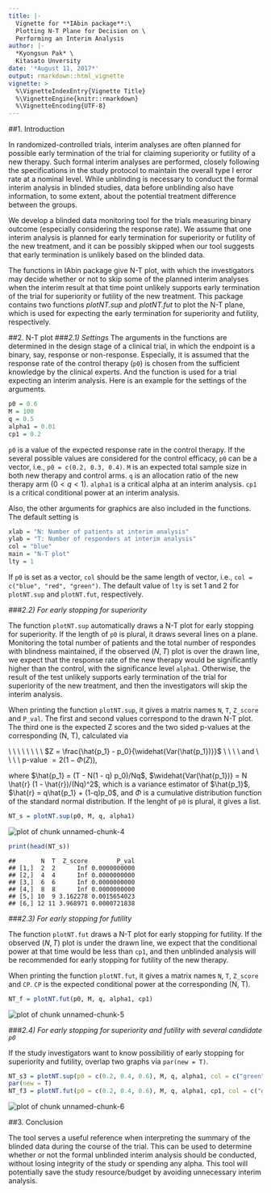 ```yaml
---
title: |-
  Vignette for **IAbin package**:\
  Plotting N-T Plane for Decision on \
  Performing an Interim Analysis
author: |-
  *Kyongsun Pak* \
  Kitasato Unversity
date: '*August 11, 2017*'
output: rmarkdown::html_vignette
vignette: >
  %\VignetteIndexEntry{Vignette Title}
  %\VignetteEngine{knitr::rmarkdown}
  %\VignetteEncoding{UTF-8}
---
```


##1. Introduction

In randomized-controlled trials, interim analyses are often planned for possible early termination of the trial for claiming superiority or futility of a new therapy. 
Such formal interim analyses are performed, closely following the specifications in the study protocol to maintain the overall type I error rate at a nominal level. 
While unblinding is necessary to conduct the formal interim analysis in blinded studies, data before unblinding also have information, to some extent, about the potential treatment difference between the groups.


We develop a blinded data monitoring tool for the trials measuring binary outcome (especially considering the response rate). 
We assume that one interim analysis is planned for early termination for superiority or futility of the new treatment, and it can be possibly skipped when our tool suggests that early termination is unlikely based on the blinded data.

The functions in IAbin package give N-T plot, with which the investigators may decide whether or not to skip some of the planned interim analyses when the interim result at that time point unlikely supports early termination of the trial for superiority or futility of the new treatment.
This package contains two functions *plotNT.sup* and *plotNT.fut* to plot the N-T plane, which is used for expecting the early termination for superiority and futility, respectively.


##2. N-T plot
###*2.1) Settings*
The arguments in the functions are determined in the design stage of a clinical trial, in which the endpoint is a binary, say, response or non-response.
Especially, it is assumed that the response rate of the control therapy (`p0`) is chosen from the sufficient knowledge by the clinical experts.
And the function is used for a trial expecting an interim analysis. Here is an example for the settings of the arguments.


```r
p0 = 0.6
M = 100
q = 0.5
alpha1 = 0.01
cp1 = 0.2
```

`p0` is a value of the expected response rate in the control therapy. If the several possible values are considered for the control efficacy, `p0` can be a vector, i.e., `p0 = c(0.2, 0.3, 0.4)`.
`M` is an expected total sample size in both new therapy and control arms.
`q` is an allocation ratio of the new therapy arm $(0 < q < 1)$.
`alpha1` is a critical alpha at an interim analysis.
`cp1` is a critical conditional power at an interim analysis.


Also, the other arguments for graphics are also included in the functions. The default setting is 


```r
xlab = "N: Number of patients at interim analysis"
ylab = "T: Number of responders at interim analysis"
col = "blue"
main = "N-T plot"
lty = 1
```

If `p0` is set as a vector, `col` should be the same length of vector, i.e., `col = c("blue", "red", "green")`.
The default value of `lty` is set 1 and 2 for `plotNT.sup` and `plotNT.fut`, respectively.



###*2.2) For early stopping for superiority*

The function `plotNT.sup` automatically draws a N-T plot for early stopping for superiority.
If the length of `p0` is plural, it draws several lines on a plane.
Monitoring the total number of patients and the total number of respondes with blindness maintained, if the observed $(N, T)$ plot is over the drawn line, we expect that the response rate of the new therapy would be significantly higher than the control, with the significance level `alpha1`.
Otherwise, the result of the test unlikely supports early termination of the trial for superiority of the new treatment, and then the investigators will skip the interim analysis.


When printing the function `plotNT.sup`, it gives a matrix names `N`, `T`, `Z_score` and `P_val`. The first and second values correspond to the drawn N-T plot. The third one is the expected Z scores and the two sided p-values at the corresponding (N, T), calculated via


\  \  \  \   \  \  \  \ $Z = \frac{\hat{p_1} - p_0}{\widehat{Var(\hat{p_1})}}$ 
\  \  \  \ and   \   \   \  \  p-value $= 2(1 - \Phi(Z))$,


where $\hat{p_1} = (T - N(1 - q) p_0)/Nq$, $\widehat{Var(\hat{p_1})} = N \hat{r} (1 - \hat{r})/(Nq)^2$, which is a variance estimator of $\hat{p_1}$, 
$\hat{r} = q\hat{p_1} + (1-q)p_0$, 
and $\Phi$ is a cumulative distribution function of the standard normal distribution.
If the lenght of `p0` is plural, it gives a list.




```r
NT_s = plotNT.sup(p0, M, q, alpha1)
```

![plot of chunk unnamed-chunk-4](figure/unnamed-chunk-4-1.png)

```r
print(head(NT_s))
```

```
##       N  T  Z_score        P_val
## [1,]  2  2      Inf 0.0000000000
## [2,]  4  4      Inf 0.0000000000
## [3,]  6  6      Inf 0.0000000000
## [4,]  8  8      Inf 0.0000000000
## [5,] 10  9 3.162278 0.0015654023
## [6,] 12 11 3.968971 0.0000721838
```


###*2.3) For early stopping for futility*

The function `plotNT.fut` draws a N-T plot for early stopping for futility.
If the observed $(N, T)$ plot is under the drawn line, we expect that the conditional power at that time would be less than `cp1`, and then unblinded analysis will be recommended for early stopping for futility of the new therapy.

When printing the function `plotNT.fut`, it gives a matrix names `N`, `T`, `Z_score` and `CP`. `CP` is the expected conditional power at the corresponding (N, T).


```r
NT_f = plotNT.fut(p0, M, q, alpha1, cp1)
```

![plot of chunk unnamed-chunk-5](figure/unnamed-chunk-5-1.png)



###*2.4) For early stopping for superiority and futility with several candidate `p0`*

If the study investigators want to know possibilitiy of early stopping for superiority and futility, overlap two graphs via `par(new = T)`.


```r
NT_s3 = plotNT.sup(p0 = c(0.2, 0.4, 0.6), M, q, alpha1, col = c("green", "red", "blue"))
par(new = T)
NT_f3 = plotNT.fut(p0 = c(0.2, 0.4, 0.6), M, q, alpha1, cp1, col = c("green", "red", "blue"))
```

![plot of chunk unnamed-chunk-6](figure/unnamed-chunk-6-1.png)


##3. Conclusion

The tool serves a useful reference when interpreting the summary of the blinded data during the course of the trial. This can be used to determine whether or not the formal unblinded interim analysis should be conducted, without losing integrity of the study or spending any alpha. This tool will potentially save the study resource/budget by avoiding unnecessary interim analysis.
